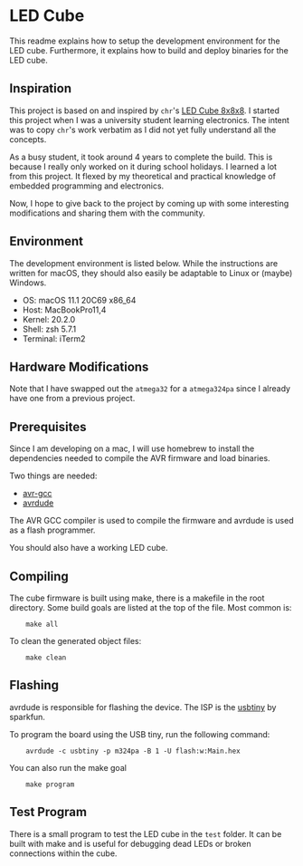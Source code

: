 LED Cube
========

This readme explains how to setup the development environment for the LED cube. 
Furthermore, it explains how to build and deploy binaries for the LED cube.

Inspiration
-----------

This project is based on and inspired by `chr`'s
[LED Cube 8x8x8](https://www.instructables.com/Led-Cube-8x8x8/). I started this
project when I was a university student learning electronics. The intent was to
copy `chr`'s work verbatim as I did not yet fully understand all the concepts.

As a busy student, it took around 4 years to complete the build. This is 
because I really only worked on it during school holidays. I learned a lot from  this project. It flexed by my theoretical and practical knowledge of embedded programming and electronics. 

Now, I hope to give back to the project by coming up with some interesting 
modifications and sharing them with the community.


Environment
-----------

The development environment is listed below. While the instructions are written
for macOS, they should also easily be adaptable to Linux or (maybe) Windows.


 - OS: macOS 11.1 20C69 x86_64
 - Host: MacBookPro11,4
 - Kernel: 20.2.0
 - Shell: zsh 5.7.1
 - Terminal: iTerm2


Hardware Modifications
----------------------

Note that I have swapped out the `atmega32` for a `atmega324pa` since I already 
have one from a previous project.


Prerequisites
-------------

Since I am developing on a mac, I will use homebrew to install the dependencies
needed to compile the AVR firmware and load binaries. 

Two things are needed:

 - [avr-gcc](https://github.com/osx-cross/homebrew-avr)
 - [avrdude](https://formulae.brew.sh/formula/avrdude)


The AVR GCC compiler is used to compile the firmware and avrdude is used
as a flash programmer.

You should also have a working LED cube.


Compiling
---------

The cube firmware is built using make, there is a makefile in the root
directory. Some build goals are listed at the top of the file. Most common is:

        make all


To clean the generated object files:


        make clean


Flashing
--------

avrdude is responsible for flashing the device.
The ISP is the [usbtiny](https://www.sparkfun.com/products/9825) by sparkfun.

To program the board using the USB tiny, run the following command:

        avrdude -c usbtiny -p m324pa -B 1 -U flash:w:Main.hex


You can also run the make goal

        make program


Test Program
------------

There is a small program to test the LED cube in the `test` folder.
It can be built with make and is useful for debugging dead LEDs or broken 
connections within the cube.



